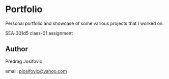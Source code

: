# Portfolio
Personal portfolio and showcase of some various projects that I worked on.

SEA-301d5 class-01 assignment

## Author
Predrag Josifovic

email: pjosifovic@yahoo.com  
